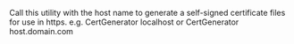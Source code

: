 Call this utility with the host name to generate a self-signed certificate files for use in https.
e.g.
        CertGenerator localhost
or
        CertGenerator host.domain.com

